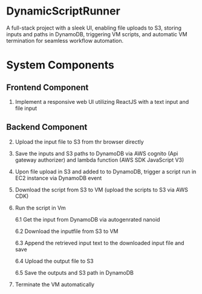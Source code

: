 # DynamicScriptRunner
A full-stack project with a sleek UI, enabling file uploads to S3, storing inputs and paths in DynamoDB, triggering VM scripts, and automatic VM termination for seamless workflow automation.
# System Components 

## Frontend Component 

1. Implement a responsive web UI utilizing ReactJS with a text input and file input

## Backend Component 

2. Upload the input file to S3 from thr browser directly

3. Save the inputs and S3 paths to DynamoDB via AWS cognito (Api gateway authorizer) and lambda function (AWS SDK JavaScript V3)

4. Upon file upload in S3 and added to to DynamoDB, trigger a script run in EC2 instance via DynamoDB event

5. Download the script from S3 to VM (upload the scripts to S3 via AWS CDK)

6. Run the script in Vm

    6.1 Get the input from DynamoDB via autogenrated nanoid 

    6.2 Download the inputfile from S3 to VM 

    6.3 Append the retrieved input text to the downloaded input file and save 

    6.4 Upload the output file to S3 

    6.5 Save the outputs and S3 path in DynamoDB 

7. Terminate the VM automatically 

